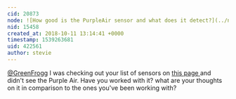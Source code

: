 ```yaml
---
cid: 20873
node: ![How good is the PurpleAir sensor and what does it detect?](../notes/warren/01-04-2018/how-good-is-the-purpleair-sensor-and-what-does-it-detect)
nid: 15458
created_at: 2018-10-11 13:14:41 +0000
timestamp: 1539263681
uid: 422561
author: stevie
---
```


[@GreenFrogg](/profile/GreenFrogg) I was checking out your list of sensors on [this page ](https://www.samenmetenaanluchtkwaliteit.nl/actief-meten-van-luchtkwaliteit-sensoren) and didn't see the Purple Air. Have you worked with it? what are your thoughts on it in comparison to the ones you've been working with?